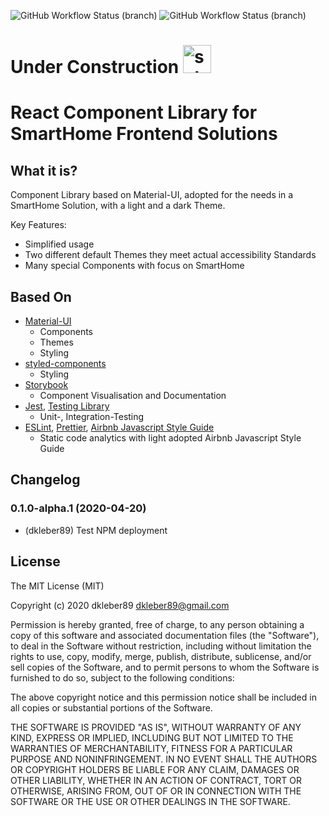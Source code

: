 ![GitHub Workflow Status (branch)](https://img.shields.io/github/workflow/status/dkleber89/smartHome.component-library/CI-CD/release?label=CI-CD%20Release&logo=Github) ![GitHub Workflow Status (branch)](https://img.shields.io/github/workflow/status/dkleber89/smartHome.component-library/CI-CD/master?label=CI-CD%20Next&logo=Github)

# Under Construction <img width="45" alt="schermafbeelding 2017-09-27 om 23 08 12" src="https://user-images.githubusercontent.com/7254997/30937972-c9632d04-a3d8-11e7-87f3-c44ce2b86d24.png">

# React Component Library for SmartHome Frontend Solutions

## What it is?

Component Library based on Material-UI, adopted for the needs in a SmartHome Solution, with a light and a dark Theme.

Key Features:

- Simplified usage
- Two different default Themes they meet actual accessibility Standards
- Many special Components with focus on SmartHome

## Based On

- [Material-UI](https://github.com/mui-org/material-ui)
  - Components
  - Themes
  - Styling
- [styled-components](https://github.com/styled-components/styled-components)
  - Styling
- [Storybook](https://github.com/storybookjs/storybook)
  - Component Visualisation and Documentation
- [Jest](https://github.com/facebook/jest), [Testing Library](https://github.com/testing-library/react-testing-library)
  - Unit-, Integration-Testing
- [ESLint](https://github.com/eslint/eslint), [Prettier](https://github.com/prettier/prettier), [Airbnb Javascript Style Guide](https://github.com/airbnb/javascript)
  - Static code analytics with light adopted Airbnb Javascript Style Guide

## Changelog

### 0.1.0-alpha.1 (2020-04-20)

- (dkleber89) Test NPM deployment

## License

The MIT License (MIT)

Copyright (c) 2020 dkleber89 <dkleber89@gmail.com>

Permission is hereby granted, free of charge, to any person obtaining a copy
of this software and associated documentation files (the "Software"), to deal
in the Software without restriction, including without limitation the rights
to use, copy, modify, merge, publish, distribute, sublicense, and/or sell
copies of the Software, and to permit persons to whom the Software is
furnished to do so, subject to the following conditions:

The above copyright notice and this permission notice shall be included in
all copies or substantial portions of the Software.

THE SOFTWARE IS PROVIDED "AS IS", WITHOUT WARRANTY OF ANY KIND, EXPRESS OR
IMPLIED, INCLUDING BUT NOT LIMITED TO THE WARRANTIES OF MERCHANTABILITY,
FITNESS FOR A PARTICULAR PURPOSE AND NONINFRINGEMENT. IN NO EVENT SHALL THE
AUTHORS OR COPYRIGHT HOLDERS BE LIABLE FOR ANY CLAIM, DAMAGES OR OTHER
LIABILITY, WHETHER IN AN ACTION OF CONTRACT, TORT OR OTHERWISE, ARISING FROM,
OUT OF OR IN CONNECTION WITH THE SOFTWARE OR THE USE OR OTHER DEALINGS IN
THE SOFTWARE.
